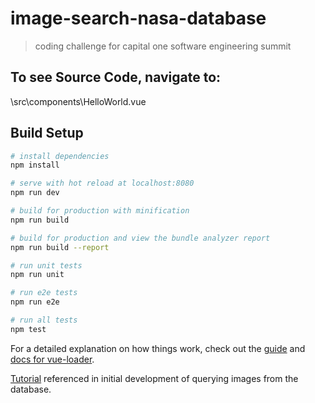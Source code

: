 # image-search-nasa-database

> coding challenge for capital one software engineering summit

## To see Source Code, navigate to: 

\src\components\HelloWorld.vue

## Build Setup

``` bash
# install dependencies
npm install

# serve with hot reload at localhost:8080
npm run dev

# build for production with minification
npm run build

# build for production and view the bundle analyzer report
npm run build --report

# run unit tests
npm run unit

# run e2e tests
npm run e2e

# run all tests
npm test
```

For a detailed explanation on how things work, check out the [guide](http://vuejs-templates.github.io/webpack/) and [docs for vue-loader](http://vuejs.github.io/vue-loader).

[Tutorial](https://medium.com/javascript-in-plain-english/implement-movie-app-with-vue-vuetify-axios-open-movie-database-api-d12290318cf9) referenced in initial development of querying images from the database.
